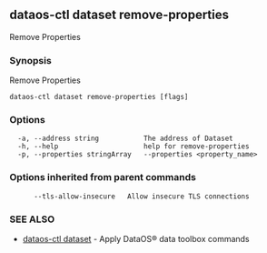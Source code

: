 ## dataos-ctl dataset remove-properties

Remove Properties

### Synopsis

Remove Properties

```
dataos-ctl dataset remove-properties [flags]
```

### Options

```
  -a, --address string           The address of Dataset
  -h, --help                     help for remove-properties
  -p, --properties stringArray   --properties <property_name>
```

### Options inherited from parent commands

```
      --tls-allow-insecure   Allow insecure TLS connections
```

### SEE ALSO

* [dataos-ctl dataset](dataos-ctl_dataset.md)	 - Apply DataOS® data toolbox commands

